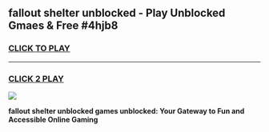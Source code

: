 
## fallout shelter unblocked - Play Unblocked Gmaes & Free #4hjb8
<h3>
<a href="https://news.freeplayer.one?title=fallout_shelter_unblocked&ref=24F">CLICK TO PLAY</a></h3>
<hr>

<h3>
<a href="https://news.freeplayer.one?title=fallout_shelter_unblocked&ref=24F">CLICK 2 PLAY</a>
  
</h3>

<a href="https://news.freeplayer.one?title=fallout_shelter_unblocked&ref=24F/"><img src="https://clearcache.store/games.png"></a>


**fallout shelter unblocked games unblocked: Your Gateway to Fun and Accessible Online Gaming**
